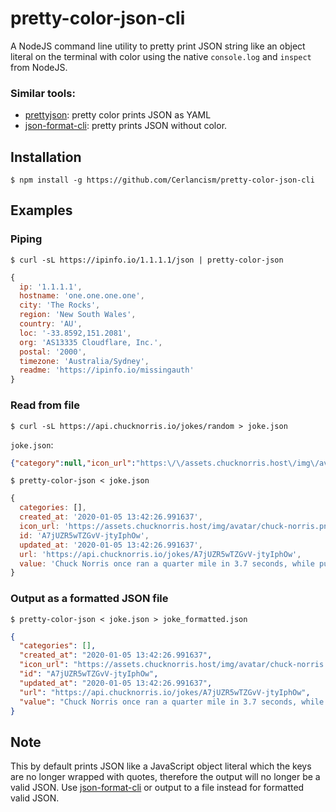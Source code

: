 # pretty-color-json-cli

A NodeJS command line utility to pretty print JSON string like an object literal on the terminal with color using the native `console.log` and `inspect` from NodeJS.

### Similar tools:  

- [prettyjson](https://www.npmjs.com/package/prettyjson): pretty color prints JSON as YAML
- [json-format-cli](https://www.npmjs.com/package/json-format-cli): pretty prints JSON without color.

## Installation
`$ npm install -g https://github.com/Cerlancism/pretty-color-json-cli`

## Examples

### Piping
`$ curl -sL https://ipinfo.io/1.1.1.1/json | pretty-color-json`

```js
{
  ip: '1.1.1.1',
  hostname: 'one.one.one.one',
  city: 'The Rocks',
  region: 'New South Wales',
  country: 'AU',
  loc: '-33.8592,151.2081',
  org: 'AS13335 Cloudflare, Inc.',
  postal: '2000',
  timezone: 'Australia/Sydney',
  readme: 'https://ipinfo.io/missingauth'
}
```

### Read from file
`$ curl -sL https://api.chucknorris.io/jokes/random > joke.json` 

`joke.json`: 
```json
{"category":null,"icon_url":"https:\/\/assets.chucknorris.host\/img\/avatar\/chuck-norris.png","id":"zvno1ZJIQfetnTX5ye8TwQ","url":"https:\/\/api.chucknorris.io\/jokes\/zvno1ZJIQfetnTX5ye8TwQ","value":"The Old Spice Man aspires to smell like Chuck Norris"}
```  

`$ pretty-color-json < joke.json`

```js
{
  categories: [],
  created_at: '2020-01-05 13:42:26.991637',
  icon_url: 'https://assets.chucknorris.host/img/avatar/chuck-norris.png',
  id: 'A7jUZR5wTZGvV-jtyIphOw',
  updated_at: '2020-01-05 13:42:26.991637',
  url: 'https://api.chucknorris.io/jokes/A7jUZR5wTZGvV-jtyIphOw',
  value: 'Chuck Norris once ran a quarter mile in 3.7 seconds, while pulling an 18-wheeler in wet cement.'
}
```

### Output as a formatted JSON file
`$ pretty-color-json < joke.json > joke_formatted.json`

```json
{
  "categories": [],
  "created_at": "2020-01-05 13:42:26.991637",
  "icon_url": "https://assets.chucknorris.host/img/avatar/chuck-norris.png",
  "id": "A7jUZR5wTZGvV-jtyIphOw",
  "updated_at": "2020-01-05 13:42:26.991637",
  "url": "https://api.chucknorris.io/jokes/A7jUZR5wTZGvV-jtyIphOw",
  "value": "Chuck Norris once ran a quarter mile in 3.7 seconds, while pulling an 18-wheeler in wet cement."
}
```

## Note
This by default prints JSON like a JavaScript object literal which the keys are no longer wrapped with quotes, therefore the output will no longer be a valid JSON. Use [json-format-cli](https://www.npmjs.com/package/json-format-cli) or output to a file instead for formatted valid JSON.